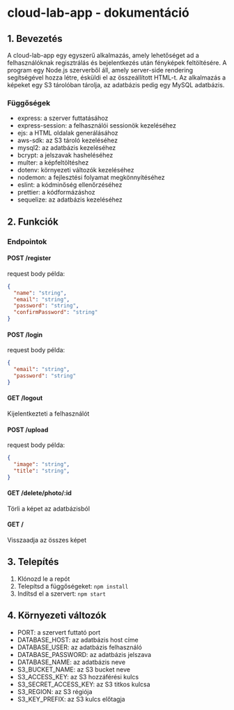 # cloud-lab-app - dokumentáció

## 1. Bevezetés
A cloud-lab-app egy egyszerű alkalmazás, amely lehetőséget ad a 
felhasználóknak regisztrálás és bejelentkezés után fényképek feltöltésére. A program egy Node.js szerverből áll, amely 
server-side rendering segítségével hozza létre, ésküldi el az összeállított HTML-t. Az alkalmazás a képeket egy S3 
tárolóban tárolja, az adatbázis pedig egy MySQL adatbázis.
### Függőségek
- express: a szerver futtatásához
- express-session: a felhasználói sessionök kezeléséhez
- ejs: a HTML oldalak generálásához
- aws-sdk: az S3 tároló kezeléséhez
- mysql2: az adatbázis kezeléséhez
- bcrypt: a jelszavak hasheléséhez
- multer: a képfeltöltéshez
- dotenv: környezeti változók kezeléséhez
- nodemon: a fejlesztési folyamat megkönnyítéséhez
- eslint: a kódminőség ellenőrzéséhez
- prettier: a kódformázáshoz
- sequelize: az adatbázis kezeléséhez

## 2. Funkciók
### Endpointok
#### POST /register
request body példa:
```json
{
  "name": "string",
  "email": "string",
  "password": "string",
  "confirmPassword": "string"
}
```
#### POST /login
request body példa:
```json
{
  "email": "string",
  "password": "string"
}
```
#### GET /logout
Kijelentkezteti a felhasználót
#### POST /upload
request body példa:
```json
{
  "image": "string",
  "title": "string",
}
```
#### GET /delete/photo/:id
Törli a képet az adatbázisból
#### GET /
Visszaadja az összes képet

## 3. Telepítés
1. Klónozd le a repót
2. Telepítsd a függőségeket: `npm install`
3. Indítsd el a szervert: `npm start`

## 4. Környezeti változók
- PORT: a szervert futtató port
- DATABASE_HOST: az adatbázis host címe
- DATABASE_USER: az adatbázis felhasználó
- DATABASE_PASSWORD: az adatbázis jelszava
- DATABASE_NAME: az adatbázis neve
- S3_BUCKET_NAME: az S3 bucket neve
- S3_ACCESS_KEY: az S3 hozzáférési kulcs
- S3_SECRET_ACCESS_KEY: az S3 titkos kulcsa
- S3_REGION: az S3 régiója
- S3_KEY_PREFIX: az S3 kulcs előtagja